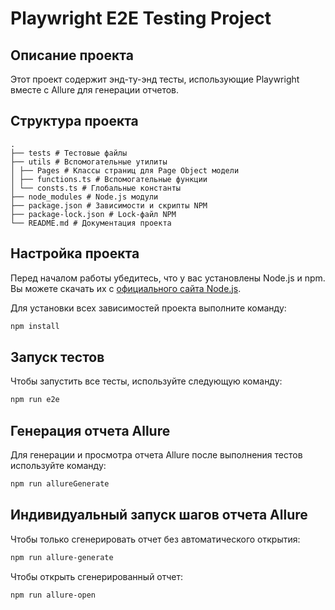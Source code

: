# Playwright E2E Testing Project

## Описание проекта

Этот проект содержит энд-ту-энд тесты, использующие Playwright вместе с Allure для генерации отчетов.

## Структура проекта
```
.
├── tests # Тестовые файлы
├── utils # Вспомогательные утилиты
│ ├── Pages # Классы страниц для Page Object модели
│ ├── functions.ts # Вспомогательные функции
│ └── consts.ts # Глобальные константы
├── node_modules # Node.js модули
├── package.json # Зависимости и скрипты NPM
├── package-lock.json # Lock-файл NPM
└── README.md # Документация проекта
```

## Настройка проекта

Перед началом работы убедитесь, что у вас установлены Node.js и npm. Вы можете скачать их с [официального сайта Node.js](https://nodejs.org/).

Для установки всех зависимостей проекта выполните команду:

```bash
npm install
```

## Запуск тестов
Чтобы запустить все тесты, используйте следующую команду:

```bash
npm run e2e
```

## Генерация отчета Allure
Для генерации и просмотра отчета Allure после выполнения тестов используйте команду:

```bash
npm run allureGenerate
```

## Индивидуальный запуск шагов отчета Allure
Чтобы только сгенерировать отчет без автоматического открытия:
```bash
npm run allure-generate
```

Чтобы открыть сгенерированный отчет:
```bash
npm run allure-open
```
